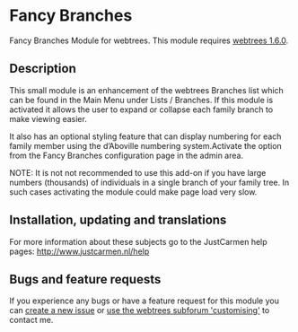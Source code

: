Fancy Branches
====================

Fancy Branches Module for webtrees. This module requires [webtrees 1.6.0](https://github.com/fisharebest/webtrees).

Description
-----------
This small module is an enhancement of the webtrees Branches list which can be found in the Main Menu  under Lists / Branches. If this module is activated  it allows the user to expand or collapse each family branch to make viewing easier.

It also has an optional styling feature that can display numbering for each family member using the d’Aboville numbering system.Activate the option from the Fancy Branches configuration page in the admin area.

NOTE: It is not not recommended to use this add-on if you have large numbers (thousands) of individuals in a single branch of your family tree. In such cases activating the module could make page load very slow.

Installation, updating and translations
---------------------------------------
For more information about these subjects go to the JustCarmen help pages: http://www.justcarmen.nl/help

Bugs and feature requests
-------------------------
If you experience any bugs or have a feature request for this module you can [create a new issue](https://github.com/JustCarmen/fancy_branches/issues?state=open) or [use the webtrees subforum 'customising'](http://www.webtrees.net/index.php/en/forum/4-customising) to contact me.

